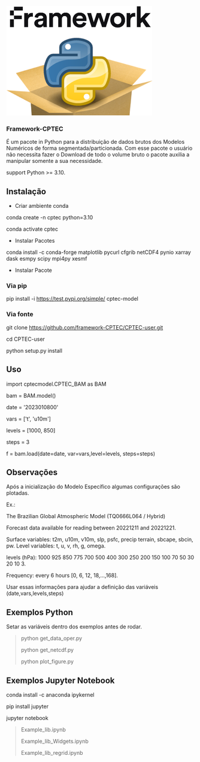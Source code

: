 [![Logo](https://github.com/framework-CPTEC/_static/blob/main/framework.png)](https://www.cptec.inpe.br/)


### Framework-CPTEC 

É um pacote in Python para a distribuição de dados brutos dos Modelos Numéricos de forma segmentada/particionada. Com esse pacote o usuário não necessita fazer o Download de todo o volume bruto o pacote auxilia a manipular somente a sua necessidade.

support Python >= 3.10.

## Instalação 

- Criar ambiente conda

conda create -n cptec python=3.10

conda activate cptec

- Instalar Pacotes

conda install -c conda-forge matplotlib pycurl cfgrib netCDF4 pynio xarray dask esmpy scipy mpi4py xesmf

- Instalar Pacote

### Via pip

pip install -i https://test.pypi.org/simple/ cptec-model

### Via fonte

git clone https://github.com/framework-CPTEC/CPTEC-user.git  

cd CPTEC-user 

python setup.py install

## Uso

import cptecmodel.CPTEC_BAM as BAM

bam = BAM.model()

date = '2023010800'

vars = ['t', 'u10m']

levels = [1000, 850]

steps = 3

f = bam.load(date=date, var=vars,level=levels, steps=steps)

## Observações

Após a inicialização do Modelo Específico algumas configurações são plotadas. 

Ex.:

The Brazilian Global Atmospheric Model (TQ0666L064 / Hybrid) 

Forecast data available for reading between 20221211 and 20221221.

Surface variables: t2m, u10m, v10m, slp, psfc, precip
                   terrain, sbcape, sbcin, pw.
Level variables:   t, u, v, rh, g, omega.

levels (hPa): 1000  925  850  775  700  500  400  300  250
              200 150  100   70   50   30   20   10    3.

Frequency: every 6 hours [0, 6, 12, 18,...,168].

Usar essas informações para ajudar a definição das variáveis (date,vars,levels,steps)


## Exemplos Python

Setar as variáveis dentro dos exemplos antes de rodar.

>python get_data_oper.py
>
>python get_netcdf.py
>
>python plot_figure.py

## Exemplos Jupyter Notebook

conda install -c anaconda ipykernel

pip install jupyter

jupyter notebook

>Example_lib.ipynb
>
>Example_lib_Widgets.ipynb
>
>Example_lib_regrid.ipynb
